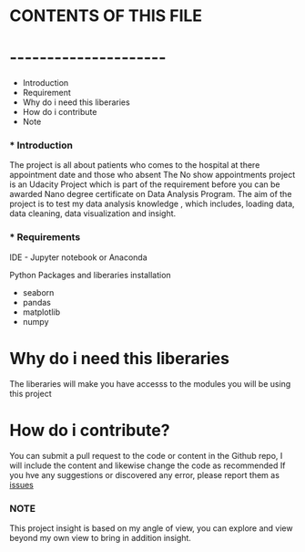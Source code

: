 
# CONTENTS OF THIS FILE
# ---------------------
* Introduction
* Requirement
* Why do i need this liberaries
* How do i contribute
* Note

### * Introduction
 The project is all about patients who comes to the hospital at there appointment date and those who absent
The No show appointments project is an Udacity Project which is part of the requirement 
before you can be awarded Nano degree certificate on Data Analysis Program.
The aim of the project is to test my data analysis knowledge , which includes, loading data, 
data cleaning, data visualization and insight.

### * Requirements
 IDE - Jupyter notebook or Anaconda

Python Packages and liberaries installation
 *	 seaborn
 *	 pandas
 *   matplotlib
 *	numpy
 
# Why do i need this liberaries
 The liberaries will make you have accesss to the modules you will be using this project


# How do i contribute?
 You can submit a pull request to the code or content in the Github repo, I will include the content and likewise change the code as recommended
If you hve any suggestions or discovered any error, please report them as [issues](https://github.com/yusciti/No-Show-Appointment-Project/issues)

### NOTE
This project insight is based on my angle of view, you can explore and view beyond my own view to bring in addition insight.